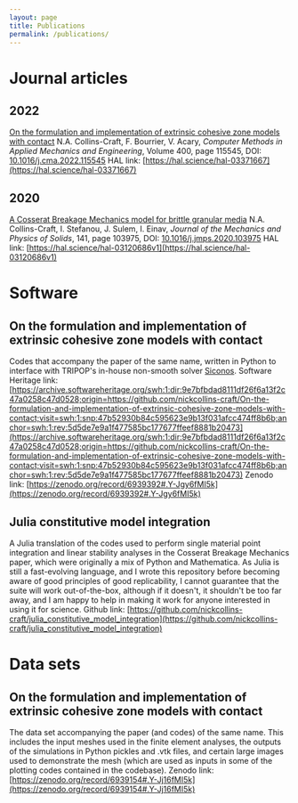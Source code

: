 ```yaml
---
layout: page
title: Publications
permalink: /publications/
---
```


# Journal articles

## 2022

[On the formulation and implementation of extrinsic cohesive zone models with contact](https://www.sciencedirect.com/science/article/pii/S0045782522005369)
N.A. Collins-Craft, F. Bourrier, V. Acary, _Computer Methods in Applied Mechanics and Engineering_, Volume 400, page 115545, DOI: [10.1016/j.cma.2022.115545](10.1016/j.cma.2022.115545)
HAL link: [https://hal.science/hal-03371667](https://hal.science/hal-03371667)

## 2020

[A Cosserat Breakage Mechanics model for brittle granular media](https://linkinghub.elsevier.com/retrieve/pii/S0022509620302106)
N.A. Collins-Craft, I. Stefanou, J. Sulem, I. Einav, _Journal of the Mechanics and Physics of Solids_, 141, page 103975, DOI: [10.1016/j.jmps.2020.103975](10.1016/j.jmps.2020.103975)
HAL link: [https://hal.science/hal-03120686v1](https://hal.science/hal-03120686v1)

# Software

## On the formulation and implementation of extrinsic cohesive zone models with contact

Codes that accompany the paper of the same name, written in Python to interface with TRIPOP's in-house non-smooth solver [Siconos](https://nonsmooth.gricad-pages.univ-grenoble-alpes.fr/siconos/).
Software Heritage link: [https://archive.softwareheritage.org/swh:1:dir:9e7bfbdad8111df26f6a13f2c47a0258c47d0528;origin=https://github.com/nickcollins-craft/On-the-formulation-and-implementation-of-extrinsic-cohesive-zone-models-with-contact;visit=swh:1:snp:47b52930b84c595623e9b13f031afcc474ff8b6b;anchor=swh:1:rev:5d5de7e9a1f477585bc177677ffeef8881b20473](https://archive.softwareheritage.org/swh:1:dir:9e7bfbdad8111df26f6a13f2c47a0258c47d0528;origin=https://github.com/nickcollins-craft/On-the-formulation-and-implementation-of-extrinsic-cohesive-zone-models-with-contact;visit=swh:1:snp:47b52930b84c595623e9b13f031afcc474ff8b6b;anchor=swh:1:rev:5d5de7e9a1f477585bc177677ffeef8881b20473)
Zenodo link: [https://zenodo.org/record/6939392#.Y-Jgy6fMI5k](https://zenodo.org/record/6939392#.Y-Jgy6fMI5k)

## Julia constitutive model integration

A Julia translation of the codes used to perform single material point integration and linear stability analyses in the Cosserat Breakage Mechanics paper, which were originally a mix of Python and Mathematica. As Julia is still a fast-evolving language, and I wrote this repository before becoming aware of good principles of good replicability, I cannot guarantee that the suite will work out-of-the-box, although if it doesn't, it shouldn't be too far away, and I am happy to help in making it work for anyone interested in using it for science.
Github link: [https://github.com/nickcollins-craft/julia_constitutive_model_integration](https://github.com/nickcollins-craft/julia_constitutive_model_integration)

# Data sets

## On the formulation and implementation of extrinsic cohesive zone models with contact

The data set accompanying the paper (and codes) of the same name. This includes the input meshes used in the finite element analyses, the outputs of the simulations in Python pickles and .vtk files, and certain large images used to demonstrate the mesh (which are used as inputs in some of the plotting codes contained in the codebase).
Zenodo link: [https://zenodo.org/record/6939154#.Y-Jj16fMI5k](https://zenodo.org/record/6939154#.Y-Jj16fMI5k)
